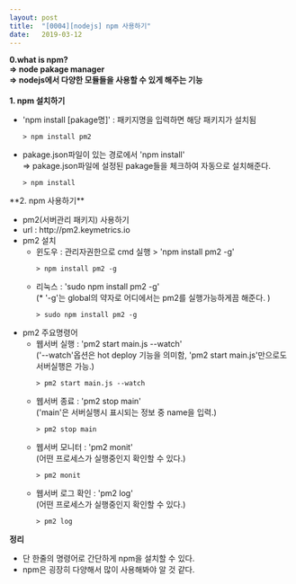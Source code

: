 ```yaml
---
layout: post
title:  "[0004][nodejs] npm 사용하기"
date:   2019-03-12
---
```


**0.what is npm?**
<br>
**=> node pakage manager**
<br>
**=> nodejs에서 다양한 모듈들을 사용할 수 있게 해주는 기능**
<br>
<br>
**1. npm 설치하기**
<ul class="circle lm20">
  <li>'npm install [pakage명]' : 패키지명을 입력하면 해당 패키지가 설치됨
    <pre><code class="language-node">> npm install pm2</code></pre>
  </li>
  <li>pakage.json파일이 있는 경로에서 'npm install'<br>
    => pakage.json파일에 설정된 pakage들을 체크하여 자동으로 설치해준다.
    <pre><code class="language-node">> npm install</code></pre>
  </li>
</ul>
**2. npm 사용하기**
<ul class="disc lm20">
  <li>pm2(서버관리 패키지) 사용하기</li>
  <li>url : http://pm2.keymetrics.io</li>
  <li>pm2 설치
    <ul class="circle lm30">
      <li>윈도우 : 관리자권한으로 cmd 실행 > 'npm install pm2 -g'
        <pre><code class="language-node">> npm install pm2 -g</code></pre>
      </li>
      <li>리눅스 : 'sudo npm install pm2 -g'<br>
        (* '-g'는 global의 약자로 어디에서는 pm2를 실행가능하게끔 해준다. )
        <pre><code class="language-node">> sudo npm install pm2 -g</code></pre>
      </li>        
    </ul>
  </li>
  <li>pm2 주요명령어
    <ul class="circle lm30">
      <li>웹서버 실행 : 'pm2 start main.js --watch'<br>
        ('--watch'옵션은 hot deploy 기능을 의미함, 'pm2 start main.js'만으로도 서버실행은 가능.)
        <pre><code class="language-node">> pm2 start main.js --watch</code></pre>
      </li>
      <li>웹서버 종료 : 'pm2 stop main'<br>
        ('main'은 서버실행시 표시되는 정보 중 name을 입력.)
        <pre><code class="language-node">> pm2 stop main</code></pre>
      </li>
      <li>웹서버 모니터 : 'pm2 monit'<br>
        (어떤 프로세스가 실행중인지 확인할 수 있다.)
        <pre><code class="language-node">> pm2 monit</code></pre>
      </li> 
      <li>웹서버 로그 확인 : 'pm2 log'<br>
        (어떤 프로세스가 실행중인지 확인할 수 있다.)
        <pre><code class="language-node">> pm2 log</code></pre>
      </li>        
    </ul>
  </li>  
</ul>

**정리**
<div class="summary">
   <ul>
     <li>단 한줄의 명령어로 간단하게 npm을 설치할 수 있다.</li>
     <li>npm은 굉장히 다양해서 많이 사용해봐야 알 것 같다.</li>
   </ul>
</div>
